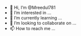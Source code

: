 - 👋 Hi, I’m @Mreedul781
- 👀 I’m interested in ...
- 🌱 I’m currently learning ...
- 💞️ I’m looking to collaborate on ...
- 📫 How to reach me ...

<!---
Mreedul781/Mreedul781 is a ✨ special ✨ repository because its `README.md` (this file) appears on your GitHub profile.
You can click the Preview link to take a look at your changes.
![IMG-20231221-WA0008](https://github.com/Mreedul781/Mreedul781/assets/154472346/4a6c0d07-24f6-4c7b-aed9-7ad7470e363c)
--->
